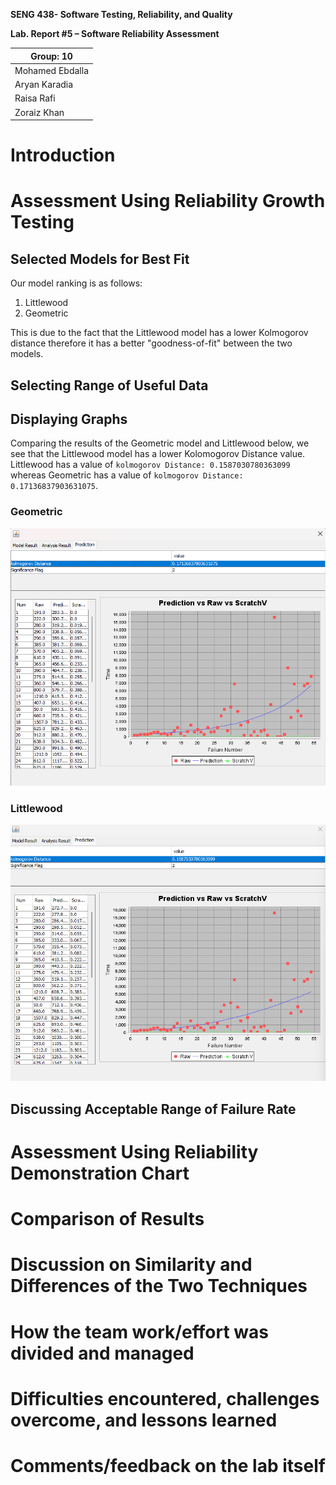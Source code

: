 **SENG 438- Software Testing, Reliability, and Quality**

**Lab. Report \#5 – Software Reliability Assessment**

| Group: 10    |
|-----------------|
| Mohamed Ebdalla                |   
| Aryan Karadia              |   
| Raisa Rafi               |   
| Zoraiz Khan             |   

# Introduction

# 

# Assessment Using Reliability Growth Testing 

## Selected Models for Best Fit

Our model ranking is as follows:

1. Littlewood
2. Geometric

This is due to the fact that the Littlewood model has a lower Kolmogorov distance therefore it has a better "goodness-of-fit" between the two models.

## Selecting Range of Useful Data

## Displaying Graphs

Comparing the results of the Geometric model and Littlewood below, we see that the Littlewood model has a lower Kolomogorov Distance value. Littlewood has a value of `kolmogorov Distance: 0.1587030780363099` whereas Geometric has a value of `kolmogorov Distance: 0.17136837903631075`. 

### Geometric
![alt text](media/geometric_pred.png)

### Littlewood
![alt text](media/Littlewood_pred.png)

## Discussing Acceptable Range of Failure Rate


# Assessment Using Reliability Demonstration Chart 

# 

# Comparison of Results

# Discussion on Similarity and Differences of the Two Techniques

# How the team work/effort was divided and managed

# 

# Difficulties encountered, challenges overcome, and lessons learned

# Comments/feedback on the lab itself
